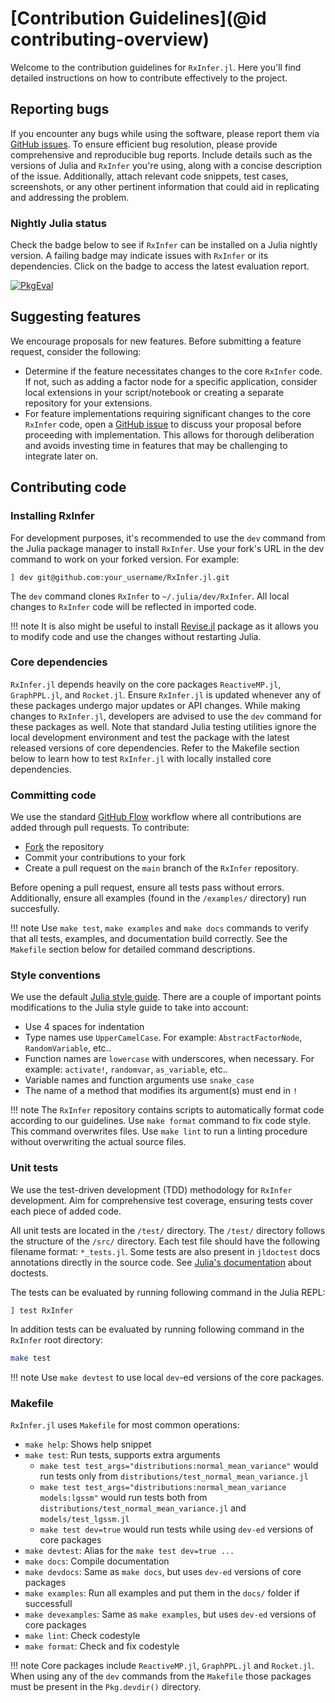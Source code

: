 # [Contribution Guidelines](@id contributing-overview)

Welcome to the contribution guidelines for `RxInfer.jl`. Here you'll find detailed instructions on how to contribute effectively to the project.

## Reporting bugs

If you encounter any bugs while using the software, please report them via [GitHub issues](https://github.com/reactivebayes/RxInfer.jl/issues). To ensure efficient bug resolution, please provide comprehensive and reproducible bug reports. Include details such as the versions of Julia and `RxInfer` you're using, along with a concise description of the issue. Additionally, attach relevant code snippets, test cases, screenshots, or any other pertinent information that could aid in replicating and addressing the problem.

### Nightly Julia status

Check the badge below to see if `RxInfer` can be installed on a Julia nightly version. A failing badge may indicate issues with `RxInfer` or its dependencies. Click on the badge to access the latest evaluation report.

[![PkgEval](https://JuliaCI.github.io/NanosoldierReports/pkgeval_badges/R/RxInfer.svg)](https://JuliaCI.github.io/NanosoldierReports/pkgeval_badges/report.html)

## Suggesting features

We encourage proposals for new features. Before submitting a feature request, consider the following:

- Determine if the feature necessitates changes to the core `RxInfer` code. If not, such as adding a factor node for a specific application, consider local extensions in your script/notebook or creating a separate repository for your extensions.
- For feature implementations requiring significant changes to the core `RxInfer` code, open a [GitHub issue](https://github.com/reactivebayes/RxInfer.jl/issues) to discuss your proposal before proceeding with implementation. This allows for thorough deliberation and avoids investing time in features that may be challenging to integrate later on.

## Contributing code

### Installing RxInfer

For development purposes, it's recommended to use the `dev` command from the Julia package manager to install `RxInfer`. Use your fork's URL in the dev command to work on your forked version. For example:

```
] dev git@github.com:your_username/RxInfer.jl.git
```

The `dev` command clones `RxInfer` to `~/.julia/dev/RxInfer`. All local changes to `RxInfer` code will be reflected in imported code.

!!! note
    It is also might be useful to install [Revise.jl](https://github.com/timholy/Revise.jl) package as it allows you to modify code and use the changes without restarting Julia.

### Core dependencies

`RxInfer.jl` depends heavily on the core packages `ReactiveMP.jl`, `GraphPPL.jl`, and `Rocket.jl`. Ensure `RxInfer.jl` is updated whenever any of these packages undergo major updates or API changes. While making changes to `RxInfer.jl`, developers are advised to use the `dev` command for these packages as well. Note that standard Julia testing utilities ignore the local development environment and test the package with the latest released versions of core dependencies. Refer to the Makefile section below to learn how to test `RxInfer.jl` with locally installed core dependencies.

### Committing code

We use the standard [GitHub Flow](https://guides.github.com/introduction/flow/) workflow where all contributions are added through pull requests. To contribute:
- [Fork](https://guides.github.com/activities/forking/) the repository
- Commit your contributions to your fork
- Create a pull request on the `main` branch of the `RxInfer` repository.

Before opening a pull request, ensure all tests pass without errors. Additionally, ensure all examples (found in the `/examples/` directory) run succesfully. 

!!! note
    Use `make test`, `make examples` and `make docs` commands to verify that all tests, examples, and documentation build correctly. See the `Makefile` section below for detailed command descriptions.

### Style conventions

We use the default [Julia style guide](https://docs.julialang.org/en/v1/manual/style-guide/index.html). There are a couple of important points modifications to the Julia style guide to take into account:

- Use 4 spaces for indentation
- Type names use `UpperCamelCase`. For example: `AbstractFactorNode`, `RandomVariable`, etc..
- Function names are `lowercase` with underscores, when necessary. For example: `activate!`, `randomvar`, `as_variable`, etc..
- Variable names and function arguments use `snake_case`
- The name of a method that modifies its argument(s) must end in `!`

!!! note
    The `RxInfer` repository contains scripts to automatically format code according to our guidelines. Use `make format` command to fix code style. This command overwrites files. Use `make lint` to run a linting procedure without overwriting the actual source files.

### Unit tests

We use the test-driven development (TDD) methodology for `RxInfer` development. Aim for comprehensive test coverage, ensuring tests cover each piece of added code.

All unit tests are located in the `/test/` directory. The `/test/` directory follows the structure of the `/src/` directory. Each test file should have the following filename format: `*_tests.jl`. Some tests are also present in `jldoctest` docs annotations directly in the source code.
See [Julia's documentation](https://docs.julialang.org/en/v1/manual/documentation/index.html) about doctests.

The tests can be evaluated by running following command in the Julia REPL:

```
] test RxInfer
```

In addition tests can be evaluated by running following command in the `RxInfer` root directory:

```bash
make test
```

!!! note 
    Use `make devtest` to use local `dev`-ed versions of the core packages.

### Makefile

`RxInfer.jl` uses `Makefile` for most common operations:

- `make help`: Shows help snippet
- `make test`: Run tests, supports extra arguments
  - `make test test_args="distributions:normal_mean_variance"` would run tests only from `distributions/test_normal_mean_variance.jl`
  - `make test test_args="distributions:normal_mean_variance models:lgssm"` would run tests both from `distributions/test_normal_mean_variance.jl` and `models/test_lgssm.jl`
  - `make test dev=true` would run tests while using `dev-ed` versions of core packages
- `make devtest`: Alias for the `make test dev=true ...`
- `make docs`: Compile documentation
- `make devdocs`: Same as `make docs`, but uses `dev-ed` versions of core packages
- `make examples`: Run all examples and put them in the `docs/` folder if successfull 
- `make devexamples`: Same as `make examples`, but uses `dev-ed` versions of core packages
- `make lint`: Check codestyle
- `make format`: Check and fix codestyle 

!!! note
    Core packages include `ReactiveMP.jl`, `GraphPPL.jl` and `Rocket.jl`. When using any of the `dev` commands from the `Makefile` those packages must be present in the `Pkg.devdir()` directory.
